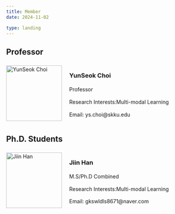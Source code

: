 ```yaml
---
title: Member
date: 2024-11-02

type: landing
---
```


## Professor

<div style="display: flex; align-items: center; margin-bottom: 20px;">
  <img src="YunseokChoi.jpg" alt="YunSeok Choi" style="width: 150px; height: auto; margin-right: 20px;"/>

  <div style="line-height: 1.4;">
    <h3>YunSeok Choi</h3>
    <p>Professor</p>
    <p>Research Interests:Multi-modal Learning</p>
    <p>Email: ys.choi@skku.edu</p>
  </div>
</div>



## Ph.D. Students

<div style="display: flex; align-items: center; margin-bottom: 20px;">
  <img src="JiinHan.jpg" alt="Jiin Han" style="width: 150px; height: auto; margin-right: 20px;"/>

  <div style="line-height: 1.4;">
    <h3>Jiin Han</h3>
    <p>M.S/Ph.D Combined</p>
    <p>Research Interests:Multi-modal Learning</p>
    <p>Email: gkswldls8671@naver.com</p>
  </div>
</div>